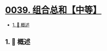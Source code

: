 # [0039. 组合总和【中等】](https://github.com/Tdahuyou/TNotes.leetcode/tree/main/notes/0039.%20%E7%BB%84%E5%90%88%E6%80%BB%E5%92%8C%E3%80%90%E4%B8%AD%E7%AD%89%E3%80%91)

<!-- region:toc -->

- [1. 📝 概述](#1--概述)

<!-- endregion:toc -->

## 1. 📝 概述
